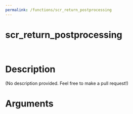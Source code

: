 ```yaml
---
permalink: /functions/scr_return_postprocessing
---
```

# scr_return_postprocessing  
&nbsp;  
# Description  
(No description provided. Feel free to make a pull request!) 
&nbsp;  
# Arguments


